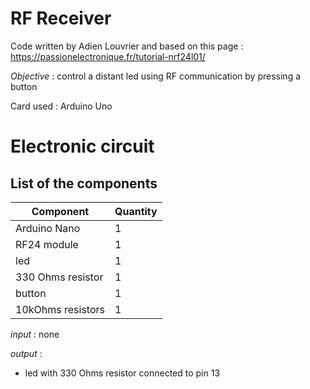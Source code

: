 # **RF Receiver**

Code written by Adien Louvrier and based on this page : https://passionelectronique.fr/tutorial-nrf24l01/

*Objective* : control a distant led using RF communication by pressing a button

Card used : Arduino Uno

# Electronic circuit

## **List of the components**

Component | Quantity 
----------|----------
Arduino Nano | 1
RF24 module | 1
led | 1
330 Ohms resistor | 1
button | 1
10kOhms resistors | 1

*input* : none

*output* : 
- led with 330 Ohms resistor connected to pin 13